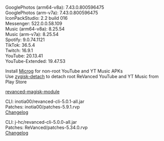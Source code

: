 GooglePhotos (arm64-v8a): 7.43.0.800596475  
GooglePhotos (arm-v7a): 7.43.0.800596475  
IconPackStudio: 2.2 build 016  
Messenger: 522.0.0.58.109  
Music (arm64-v8a): 8.25.54  
Music (arm-v7a): 8.25.54  
Spotify: 9.0.74.1121  
TikTok: 36.5.4  
Twitch: 16.9.1  
YouTube: 20.13.41  
YouTube-Extended: 19.47.53  

Install [Microg](https://github.com/ReVanced/GmsCore/releases) for non-root YouTube and YT Music APKs  
Use [zygisk-detach](https://github.com/j-hc/zygisk-detach) to detach root ReVanced YouTube and YT Music from Play Store  

[revanced-magisk-module](https://github.com/j-hc/revanced-magisk-module)
  
CLI: inotia00/revanced-cli-5.0.1-all.jar  
Patches: inotia00/patches-5.9.1.rvp  
[Changelog](https://github.com/inotia00/revanced-patches/releases/tag/v5.9.1)

CLI: j-hc/revanced-cli-5.0.0-all.jar  
Patches: ReVanced/patches-5.34.0.rvp  
[Changelog](https://github.com/ReVanced/revanced-patches/releases/tag/v5.34.0)  

